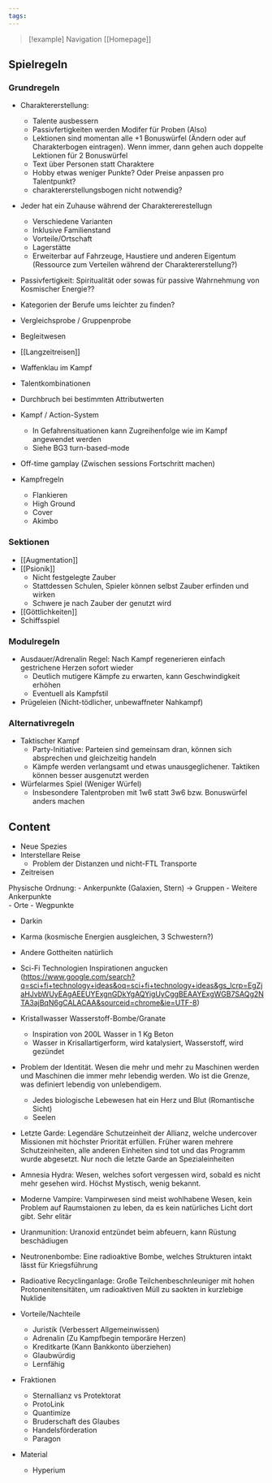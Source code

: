 ```yaml
---
tags: 
---
```

> [!example] Navigation 
>  [[Homepage]]
  
## Spielregeln

### Grundregeln
- Charaktererstellung:
	- Talente ausbessern
	- Passivfertigkeiten werden Modifer für Proben (Also)
	- Lektionen sind momentan alle +1 Bonuswürfel (Ändern oder auf Charakterbogen eintragen). Wenn immer, dann gehen auch doppelte Lektionen für 2 Bonuswürfel
	- Text über Personen statt Charaktere
	- Hobby etwas weniger Punkte? Oder Preise anpassen pro Talentpunkt?
	- charaktererstellungsbogen nicht notwendig?
- Jeder hat ein Zuhause während der Charaktererestellugn
	- Verschiedene Varianten
	- Inklusive Familienstand
	- Vorteile/Ortschaft
	- Lagerstätte
	- Erweiterbar auf Fahrzeuge, Haustiere und anderen Eigentum (Ressource zum Verteilen während der Charaktererstellung?)
- Passivfertigkeit: Spiritualität oder sowas für passive Wahrnehmung von Kosmischer Energie??
- Kategorien der Berufe ums leichter zu finden?
- Vergleichsprobe / Gruppenprobe
- Begleitwesen
- [[Langzeitreisen]]
- Waffenklau im Kampf
- Talentkombinationen
- Durchbruch bei bestimmten Attributwerten
- Kampf / Action-System 
	- In Gefahrensituationen kann Zugreihenfolge wie im Kampf angewendet werden
	- Siehe BG3 turn-based-mode

- Off-time gamplay (Zwischen sessions Fortschritt machen)

- Kampfregeln
	- Flankieren
	- High Ground
	- Cover
	- Akimbo


### Sektionen
- [[Augmentation]]
- [[Psionik]]
	- Nicht festgelegte Zauber
	- Stattdessen Schulen, Spieler können selbst Zauber erfinden und wirken
	- Schwere je nach Zauber der genutzt wird
- [[Göttlichkeiten]]
- Schiffsspiel

### Modulregeln
- Ausdauer/Adrenalin Regel: Nach Kampf regenerieren einfach gestrichene Herzen sofort wieder
	- Deutlich mutigere Kämpfe zu erwarten, kann Geschwindigkeit erhöhen
	- Eventuell als Kampfstil
- Prügeleien (Nicht-tödlicher, unbewaffneter Nahkampf)

### Alternativregeln
- Taktischer Kampf
	- Party-Initiative: Parteien sind gemeinsam dran, können sich absprechen und gleichzeitig handeln
	- Kämpfe werden verlangsamt und etwas unausgeglichener. Taktiken können besser ausgenutzt werden
- Würfelarmes Spiel (Weniger Würfel)
	- Insbesondere Talentproben mit 1w6 statt 3w6 bzw. Bonuswürfel anders machen


## Content
- Neue Spezies 
- Interstellare Reise
	- Problem der Distanzen und nicht-FTL Transporte
- Zeitreisen

Physische Ordnung:
	- Ankerpunkte (Galaxien, Stern) -> Gruppen
		- Weitere Ankerpunkte	
		- Orte
			- Wegpunkte

- Darkin
- Karma (kosmische Energien ausgleichen, 3 Schwestern?)
- Andere Gottheiten natürlich
- Sci-Fi Technologien Inspirationen angucken (https://www.google.com/search?q=sci+fi+technology+ideas&oq=sci+fi+technology+ideas&gs_lcrp=EgZjaHJvbWUyEAgAEEUYExgnGDkYgAQYigUyCggBEAAYExgWGB7SAQg2NTA3ajBqN6gCALACAA&sourceid=chrome&ie=UTF-8)

- Kristallwasser Wasserstoff-Bombe/Granate
	- Inspiration von 200L Wasser in 1 Kg Beton
	- Wasser in Krisallartigerform, wird katalysiert, Wasserstoff, wird gezündet

- Problem der Identität. Wesen die mehr und mehr zu Maschinen werden und Maschinen die immer mehr lebendig werden. Wo ist die Grenze, was definiert lebendig von unlebendigem.
	- Jedes biologische Lebewesen hat ein Herz und Blut (Romantische Sicht)
	- Seelen

- Letzte Garde: Legendäre Schutzeinheit der Allianz, welche undercover Missionen mit höchster Priorität erfüllen. Früher waren mehrere Schutzeinheiten, alle anderen Einheiten sind tot und das Programm wurde abgesetzt. Nur noch die letzte Garde an Spezialeinheiten
- Amnesia Hydra: Wesen, welches sofort vergessen wird, sobald es nicht mehr gesehen wird. Höchst Mystisch, wenig bekannt.
- Moderne Vampire: Vampirwesen sind meist wohlhabene Wesen, kein Problem auf Raumstaionen zu leben, da es kein natürliches Licht dort gibt. Sehr elitär 

- Uranmunition: Uranoxid entzündet beim abfeuern, kann Rüstung beschädiugen
- Neutronenbombe: Eine radioaktive Bombe, welches Strukturen intakt lässt für Kriegsführung
- Radioative Recyclinganlage: Große Teilchenbeschnleuniger mit hohen Protonenitensitäten, um radioaktiven Müll zu saokten in kurzlebige Nuklide

- Vorteile/Nachteile
	- Juristik (Verbessert Allgemeinwissen)
	- Adrenalin (Zu Kampfbegin temporäre Herzen)
	- Kreditkarte (Kann Bankkonto überziehen)
	- Glaubwürdig
	- Lernfähig

- Fraktionen
	- Sternallianz vs Protektorat
	- ProtoLink
	- Quantimize
	- Bruderschaft des Glaubes
	- Handelsförderation
	- Paragon

- Material
	- Hyperium
